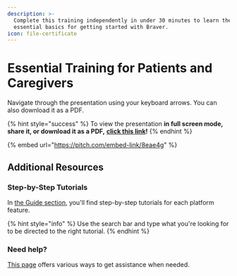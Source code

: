 ```yaml
---
description: >-
  Complete this training independently in under 30 minutes to learn the
  essential basics for getting started with Braver.
icon: file-certificate
---
```


# Essential Training for Patients and Caregivers

Navigate through the presentation using your keyboard arrows. You can also download it as a PDF.

{% hint style="success" %}
To view the presentation **in full screen mode, share it, or download it as a PDF,** [**click this link**](https://pitch.braver.net/v/patient-and-caregiver-training-centre-assistance-8eae4g)**!**
{% endhint %}

{% embed url="https://pitch.com/embed-link/8eae4g" %}

## Additional Resources

### Step-by-Step Tutorials

In [the Guide section](https://app.gitbook.com/s/d8hDMfWQR8ZiYaXo0Jis/), you'll find step-by-step tutorials for each platform feature.

{% hint style="info" %}
Use the search bar and type what you're looking for to be directed to the right tutorial.
{% endhint %}

### Need help?

[This page](https://support-en.braver.net/need-help) offers various ways to get assistance when needed.

